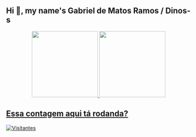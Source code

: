 ## Hi 👋, my name's Gabriel de Matos Ramos / Dinos-s

<div align="center">
    <a href="https://github.com/dinos-s">
    <img height="180em" src="https://github-readme-stats.vercel.app/api?username=dinos-s&show_icons=true&theme=tokyonight&_all_commits=true&count_private=true">
    <img height="180em" src="https://github-readme-stats.vercel.app/api/top-langs/?username=dinos-s&layout=compact&langs_count=200&theme=tokyonight">
</div>

## Essa contagem aqui tá rodanda?
![Visitantes](https://profile-counter.glitch.me/Dinos-s/count.svg)

